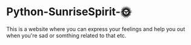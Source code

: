 # Python-SunriseSpirit-🌞
This is a website where you can express your feelings and help you out when you're sad or somthing related to that etc.
